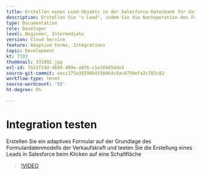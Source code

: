 ```yaml
---
title: Erstellen eines Lead-Objekts in der Salesforce-Datenbank für das Klickereignis einer Schaltfläche
description: Erstellen Sie "s Lead", indem Sie die Nachoperation des Formulardatenmodells aufrufen.
type: Documentation
role: Developer
level: Beginner, Intermediate
version: Cloud Service
feature: Adaptive Forms, Integrations
topic: Development
kt: 7193
thumbnail: 331892.jpg
exl-id: 7b21f24d-d694-489e-a8f6-c5e16445dde3
source-git-commit: eecc275e38390b9330464c8ac0750efa2c702c82
workflow-type: tm+mt
source-wordcount: '55'
ht-degree: 0%

---
```


# Integration testen

Erstellen Sie ein adaptives Formular auf der Grundlage des Formulardatenmodells der Verkaufskraft und testen Sie die Erstellung eines Leads in Salesforce beim Klicken auf eine Schaltfläche

>[!VIDEO](https://video.tv.adobe.com/v/331892?quality=12&learn=on)
